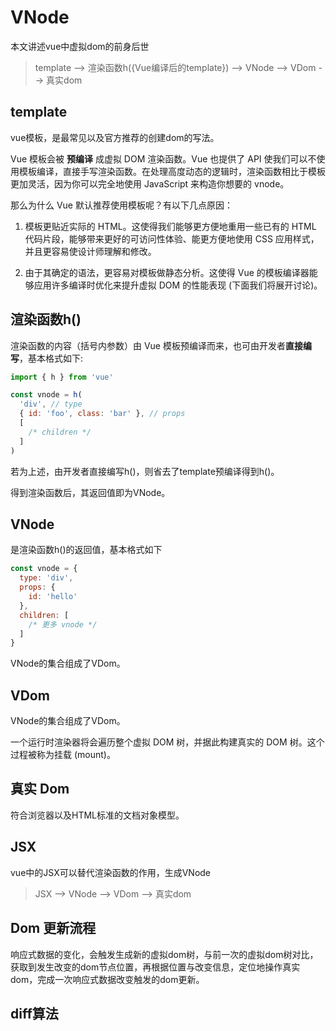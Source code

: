 # VNode
本文讲述vue中虚拟dom的前身后世

> template --> 渲染函数h({Vue编译后的template}) --> VNode --> VDom --> 真实dom

## template
vue模板，是最常见以及官方推荐的创建dom的写法。

Vue 模板会被 **预编译** 成虚拟 DOM 渲染函数。Vue 也提供了 API 使我们可以不使用模板编译，直接手写渲染函数。在处理高度动态的逻辑时，渲染函数相比于模板更加灵活，因为你可以完全地使用 JavaScript 来构造你想要的 vnode。

那么为什么 Vue 默认推荐使用模板呢？有以下几点原因：

1. 模板更贴近实际的 HTML。这使得我们能够更方便地重用一些已有的 HTML 代码片段，能够带来更好的可访问性体验、能更方便地使用 CSS 应用样式，并且更容易使设计师理解和修改。

2. 由于其确定的语法，更容易对模板做静态分析。这使得 Vue 的模板编译器能够应用许多编译时优化来提升虚拟 DOM 的性能表现 (下面我们将展开讨论)。

## 渲染函数h()
渲染函数的内容（括号内参数）由 Vue 模板预编译而来，也可由开发者**直接编写**，基本格式如下:
```js
import { h } from 'vue'

const vnode = h(
  'div', // type
  { id: 'foo', class: 'bar' }, // props
  [
    /* children */
  ]
)
```

若为上述，由开发者直接编写h()，则省去了template预编译得到h()。

得到渲染函数后，其返回值即为VNode。

## VNode
是渲染函数h()的返回值，基本格式如下

```js
const vnode = {
  type: 'div',
  props: {
    id: 'hello'
  },
  children: [
    /* 更多 vnode */
  ]
}
```

VNode的集合组成了VDom。

## VDom
VNode的集合组成了VDom。

一个运行时渲染器将会遍历整个虚拟 DOM 树，并据此构建真实的 DOM 树。这个过程被称为挂载 (mount)。

## 真实 Dom
符合浏览器以及HTML标准的文档对象模型。

## JSX
vue中的JSX可以替代渲染函数的作用，生成VNode

> JSX --> VNode --> VDom --> 真实dom

## Dom 更新流程
响应式数据的变化，会触发生成新的虚拟dom树，与前一次的虚拟dom树对比，获取到发生改变的dom节点位置，再根据位置与改变信息，定位地操作真实dom，完成一次响应式数据改变触发的dom更新。

## diff算法